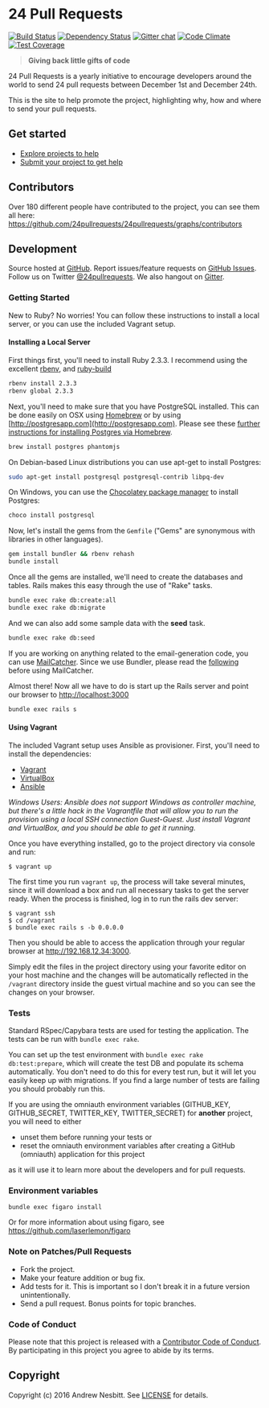 # 24 Pull Requests

[![Build Status](https://travis-ci.org/24pullrequests/24pullrequests.svg?branch=master)](https://travis-ci.org/24pullrequests/24pullrequests)
[![Dependency Status](https://img.shields.io/gemnasium/24pullrequests/24pullrequests.svg?style=flat)](https://gemnasium.com/24pullrequests/24pullrequests)
[![Gitter chat](https://img.shields.io/badge/gitter-24pullrequests-brightgreen.svg?style=flat)](https://gitter.im/24pullrequests/24pullrequests)
[![Code Climate](https://img.shields.io/codeclimate/github/24pullrequests/24pullrequests.svg?style=flat)](https://codeclimate.com/github/24pullrequests/24pullrequests)
[![Test Coverage](https://img.shields.io/codeclimate/coverage/github/24pullrequests/24pullrequests.svg?style=flat)](https://codeclimate.com/github/24pullrequests/24pullrequests)

> **Giving back little gifts of code**

24 Pull Requests is a yearly initiative to encourage developers around the world to send 24 pull requests between December 1st and December 24th.

This is the site to help promote the project, highlighting why, how and where to send your pull requests.


## Get started

* [Explore projects to help](http://24pullrequests.com/projects)
* [Submit your project to get help](http://24pullrequests.com/projects/new)

## Contributors

Over 180 different people have contributed to the project, you can see them all here: https://github.com/24pullrequests/24pullrequests/graphs/contributors

## Development

Source hosted at [GitHub](https://github.com/24pullrequests/24pullrequests).
Report issues/feature requests on [GitHub Issues](https://github.com/24pullrequests/24pullrequests/issues). Follow us on Twitter [@24pullrequests](https://twitter.com/24pullrequests). We also hangout on [Gitter](https://gitter.im/24pullrequests/24pullrequests).

### Getting Started

New to Ruby? No worries! You can follow these instructions to install a local server, or you can use the included Vagrant setup.

#### Installing a Local Server

First things first, you'll need to install Ruby 2.3.3. I recommend using the excellent [rbenv](https://github.com/rbenv/rbenv),
and [ruby-build](https://github.com/rbenv/ruby-build)

```bash
rbenv install 2.3.3
rbenv global 2.3.3
```

Next, you'll need to make sure that you have PostgreSQL installed. This can be
done easily on OSX using [Homebrew](http://mxcl.github.io/homebrew/) or by using [http://postgresapp.com](http://postgresapp.com). Please see these [further instructions for installing Postgres via Homebrew](http://www.mikeball.us/blog/setting-up-postgres-with-homebrew/).

```bash
brew install postgres phantomjs
```

On Debian-based Linux distributions you can use apt-get to install Postgres:

```bash
sudo apt-get install postgresql postgresql-contrib libpq-dev
```

On Windows, you can use the [Chocolatey package manager](http://chocolatey.org/) to install Postgres:

```bash
choco install postgresql
```

Now, let's install the gems from the `Gemfile` ("Gems" are synonymous with libraries in other
languages).

```bash
gem install bundler && rbenv rehash
bundle install
```

Once all the gems are installed, we'll need to create the databases and
tables. Rails makes this easy through the use of "Rake" tasks.

```bash
bundle exec rake db:create:all
bundle exec rake db:migrate
```

And we can also add some sample data with the **seed** task.

```bash
bundle exec rake db:seed
```

If you are working on anything related to the email-generation code, you can use [MailCatcher](https://github.com/sj26/mailcatcher).
Since we use Bundler, please read the [following](https://github.com/sj26/mailcatcher#bundler) before using MailCatcher.

Almost there! Now all we have to do is start up the Rails server and point
our browser to <http://localhost:3000>

```bash
bundle exec rails s
```
#### Using Vagrant

The included Vagrant setup uses Ansible as provisioner. First, you'll need to install the dependencies:

 * [Vagrant](https://www.vagrantup.com/downloads.html)
 * [VirtualBox](https://www.virtualbox.org/wiki/Downloads)
 * [Ansible](http://docs.ansible.com/intro_installation.html)

_Windows Users: Ansible does not support Windows as controller machine, but there's a little hack in the Vagrantfile that will allow you to run the provision using a local
SSH connection Guest-Guest. Just install Vagrant and VirtualBox, and you should be able to get it running._

Once you have everything installed, go to the project directory via console and run:

    $ vagrant up

The first time you run `vagrant up`, the process will take several minutes, since it will download a box and run all necessary tasks to get the server ready. When the process
is finished, log in to run the rails dev server:

    $ vagrant ssh
    $ cd /vagrant
    $ bundle exec rails s -b 0.0.0.0

Then you should be able to access the application through your regular browser at http://192.168.12.34:3000.

Simply edit the files in the project directory using your favorite editor on your host machine and the changes will be automatically reflected in the `/vagrant` directory inside the guest virtual machine and so you can see the changes on your browser.

### Tests

Standard RSpec/Capybara tests are used for testing the application. The tests can be run with `bundle exec rake`.

You can set up the test environment with `bundle exec rake db:test:prepare`, which will create the test DB and populate its schema automatically. You don't need to do this for every test run, but it will let you easily keep up with migrations. If you find a large number of tests are failing you should probably run this.

If you are using the omniauth environment variables
(GITHUB_KEY, GITHUB_SECRET, TWITTER_KEY, TWITTER_SECRET)
for **another** project, you will need to either
 * unset them before running your tests or
 * reset the omniauth environment variables after creating a GitHub (omniauth) application for this project

as it will use it to learn more about the developers and for pull requests.

### Environment variables

`bundle exec figaro install`

Or for more information about using figaro, see https://github.com/laserlemon/figaro

### Note on Patches/Pull Requests

 * Fork the project.
 * Make your feature addition or bug fix.
 * Add tests for it. This is important so I don't break it in a future version unintentionally.
 * Send a pull request. Bonus points for topic branches.

### Code of Conduct

Please note that this project is released with a [Contributor Code of Conduct](CODE_OF_CONDUCT.md). By participating in this project you agree to abide by its terms.

## Copyright

Copyright (c) 2016 Andrew Nesbitt. See [LICENSE](https://github.com/24pullrequests/24pullrequests/blob/master/LICENSE) for details.
